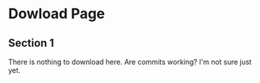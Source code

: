 # Dowload Page

## Section 1

There is nothing to download here. Are commits working? I'm not sure just yet.
